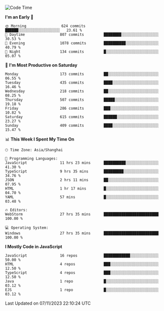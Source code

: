 <!--START_SECTION:waka-->
![Code Time](http://img.shields.io/badge/Code%20Time-2%2C780%20hrs%2058%20mins-blue)

**I'm an Early 🐤** 

```text
🌞 Morning                624 commits         ██████░░░░░░░░░░░░░░░░░░░   23.61 % 
🌆 Daytime                807 commits         ████████░░░░░░░░░░░░░░░░░   30.53 % 
🌃 Evening                1078 commits        ██████████░░░░░░░░░░░░░░░   40.79 % 
🌙 Night                  134 commits         █░░░░░░░░░░░░░░░░░░░░░░░░   05.07 % 
```
📅 **I'm Most Productive on Saturday** 

```text
Monday                   173 commits         ██░░░░░░░░░░░░░░░░░░░░░░░   06.55 % 
Tuesday                  435 commits         ████░░░░░░░░░░░░░░░░░░░░░   16.46 % 
Wednesday                218 commits         ██░░░░░░░░░░░░░░░░░░░░░░░   08.25 % 
Thursday                 507 commits         █████░░░░░░░░░░░░░░░░░░░░   19.18 % 
Friday                   286 commits         ███░░░░░░░░░░░░░░░░░░░░░░   10.82 % 
Saturday                 615 commits         ██████░░░░░░░░░░░░░░░░░░░   23.27 % 
Sunday                   409 commits         ████░░░░░░░░░░░░░░░░░░░░░   15.47 % 
```


📊 **This Week I Spent My Time On** 

```text
🕑︎ Time Zone: Asia/Shanghai

💬 Programming Languages: 
JavaScript               11 hrs 23 mins      ██████████░░░░░░░░░░░░░░░   41.30 % 
TypeScript               9 hrs 35 mins       █████████░░░░░░░░░░░░░░░░   34.76 % 
JSON                     2 hrs 11 mins       ██░░░░░░░░░░░░░░░░░░░░░░░   07.95 % 
HTML                     1 hr 17 mins        █░░░░░░░░░░░░░░░░░░░░░░░░   04.70 % 
YAML                     57 mins             █░░░░░░░░░░░░░░░░░░░░░░░░   03.48 % 

🔥 Editors: 
WebStorm                 27 hrs 35 mins      █████████████████████████   100.00 % 

💻 Operating System: 
Windows                  27 hrs 35 mins      █████████████████████████   100.00 % 
```

**I Mostly Code in JavaScript** 

```text
JavaScript               16 repos            ████████████░░░░░░░░░░░░░   50.00 % 
HTML                     4 repos             ███░░░░░░░░░░░░░░░░░░░░░░   12.50 % 
TypeScript               4 repos             ███░░░░░░░░░░░░░░░░░░░░░░   12.50 % 
Java                     1 repo              █░░░░░░░░░░░░░░░░░░░░░░░░   03.12 % 
EJS                      1 repo              █░░░░░░░░░░░░░░░░░░░░░░░░   03.12 % 
```




 Last Updated on 07/11/2023 22:10:24 UTC
<!--END_SECTION:waka-->

<!--
**likaiqiang/likaiqiang** is a ✨ _special_ ✨ repository because its `README.md` (this file) appears on your GitHub profile.

Here are some ideas to get you started:

- 🔭 I’m currently working on ...
- 🌱 I’m currently learning ...
- 👯 I’m looking to collaborate on ...
- 🤔 I’m looking for help with ...
- 💬 Ask me about ...
- 📫 How to reach me: ...
- 😄 Pronouns: ...
- ⚡ Fun fact: ...
-->
